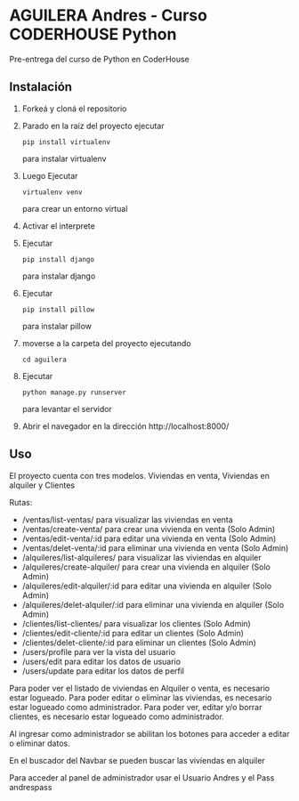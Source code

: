 # AGUILERA Andres - Curso CODERHOUSE Python

Pre-entrega del curso de Python en CoderHouse

## Instalación

1. Forkeá y cloná el repositorio

2. Parado en la raíz del proyecto ejecutar 

   ```
   pip install virtualenv
   ```
    para instalar virtualenv

3. Luego Ejecutar 

   ```
   virtualenv venv
   ```

    para crear un entorno virtual

4. Activar el interprete  

5. Ejecutar

    ```
    pip install django
    ```
    
    para instalar django

6. Ejecutar

    ```
    pip install pillow
    ```
    
    para instalar pillow


7. moverse a la carpeta del proyecto ejecutando

    ```
    cd aguilera
    ```

8. Ejecutar

    ```
    python manage.py runserver
    ```

    para levantar el servidor

9. Abrir el navegador en la dirección http://localhost:8000/
    
 


## Uso

El proyecto cuenta con tres modelos. Viviendas en venta, Viviendas en alquiler y Clientes

Rutas: 
 - /ventas/list-ventas/ para visualizar las viviendas en venta
 - /ventas/create-venta/ para crear una vivienda en venta (Solo Admin)
 - /ventas/edit-venta/:id para editar una vivienda en venta (Solo Admin) 
 - /ventas/delet-venta/:id para eliminar una vivienda en venta (Solo Admin) 
 - /alquileres/list-alquileres/ para visualizar las viviendas en alquiler
 - /alquileres/create-alquiler/ para crear una vivienda en alquiler (Solo Admin)
 - /alquileres/edit-alquiler/:id para editar una vivienda en alquiler (Solo Admin)
 - /alquileres/delet-alquiler/:id para eliminar una vivienda en alquiler (Solo Admin)
 - /clientes/list-clientes/ para visualizar los clientes (Solo Admin)
 - /clientes/edit-cliente/:id para editar un clientes (Solo Admin)
 - /clientes/delet-cliente/:id para eliminar un clientes (Solo Admin)
 - /users/profile para ver la vista del usuario
 - /users/edit para editar los datos de usuario
 - /users/update para editar los datos de perfil

 Para poder ver el listado de viviendas en Alquiler o venta, es necesario estar logueado.
 Para poder editar o eliminar las viviendas, es necesario estar logueado como administrador.
 Para poder ver, editar y/o borrar clientes, es necesario estar logueado como administrador.

 Al ingresar como administrador se abilitan los botones para acceder a editar o eliminar datos.
 

En el buscador del Navbar se pueden buscar las viviendas en alquiler

Para acceder al panel de administrador usar el Usuario Andres y el Pass andrespass

